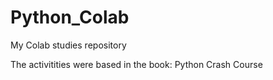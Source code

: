# Python_Colab
My Colab studies repository

The activitities were based in the book: Python Crash Course
